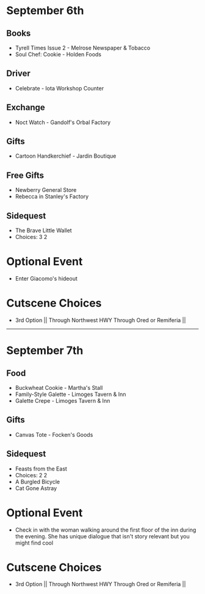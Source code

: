 # September 6th
## Books
- Tyrell Times Issue 2 - Melrose Newspaper & Tobacco
- Soul Chef: Cookie - Holden Foods
## Driver
- Celebrate - Iota Workshop Counter
## Exchange
- Noct Watch - Gandolf's Orbal Factory
## Gifts
- Cartoon Handkerchief - Jardin Boutique
## Free Gifts
- Newberry General Store
- Rebecca in Stanley's Factory
## Sidequest
- The Brave Little Wallet
 - Choices: 3 2
# Optional Event
- Enter Giacomo's hideout
# Cutscene Choices
- 3rd Option || Through Northwest HWY Through Ored or Remiferia ||
----------------------------------------------------------------------------------
# September 7th
## Food
- Buckwheat Cookie - Martha's Stall
- Family-Style Galette - Limoges Tavern & Inn
- Galette Crepe - Limoges Tavern & Inn
## Gifts
- Canvas Tote - Focken's Goods
## Sidequest
- Feasts from the East
 - Choices: 2 2
- A Burgled Bicycle
- Cat Gone Astray
# Optional Event
- Check in with the woman walking around the first floor of the inn during the evening. She has unique dialogue that isn't story relevant but you might find cool
# Cutscene Choices
- 3rd Option || Through Northwest HWY Through Ored or Remiferia ||